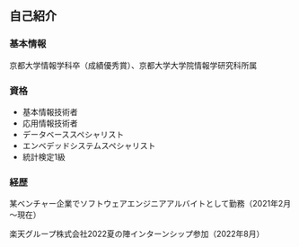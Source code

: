 ## 自己紹介

### 基本情報

京都大学情報学科卒（成績優秀賞）、京都大学大学院情報学研究科所属

### 資格

- 基本情報技術者
- 応用情報技術者
- データベーススペシャリスト
- エンベデッドシステムスペシャリスト
- 統計検定1級

### 経歴

某ベンチャー企業でソフトウェアエンジニアアルバイトとして勤務（2021年2月～現在）

楽天グループ株式会社2022夏の陣インターンシップ参加（2022年8月）



<!--
**mirrormouse/mirrormouse** is a ✨ _special_ ✨ repository because its `README.md` (this file) appears on your GitHub profile.

Here are some ideas to get you started:

- 🔭 I’m currently working on ...
- 🌱 I’m currently learning ...
- 👯 I’m looking to collaborate on ...
- 🤔 I’m looking for help with ...
- 💬 Ask me about ...
- 📫 How to reach me: ...
- 😄 Pronouns: ...
- ⚡ Fun fact: ...
-->
